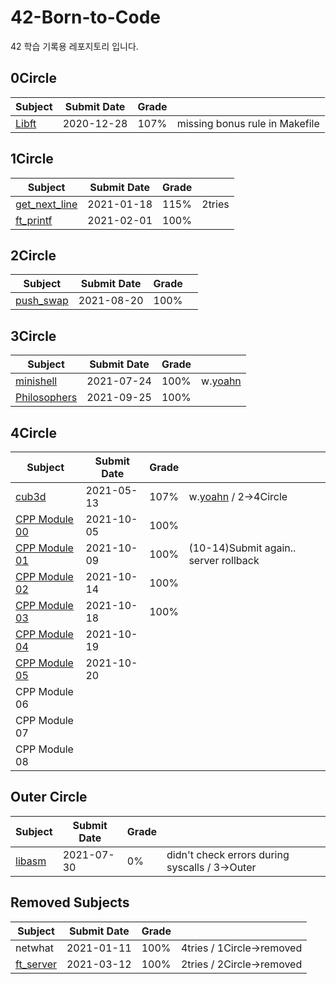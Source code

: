 # 42-Born-to-Code
42 학습 기록용 레포지토리 입니다.

## 0Circle

|                                   Subject                                     | Submit Date |  Grade |                                | 
| ----------------------------------------------------------------------------- | ----------- | ------ | ------------------------------ |
| [Libft](https://github.com/mocha-kim/42-Born-to-Code/tree/main/0CIRCLE/Libft) |  2020-12-28 |  107%  | missing bonus rule in Makefile |

## 1Circle

|                                          Subject                                              | Submit Date |  Grade |        | 
| --------------------------------------------------------------------------------------------- | ----------- | ------ | ------ |
| [get_next_line](https://github.com/mocha-kim/42-Born-to-Code/tree/main/1CIRCLE/get_next_line) |  2021-01-18 |  115%  | 2tries |
|     [ft_printf](https://github.com/mocha-kim/42-Born-to-Code/tree/main/1CIRCLE/ft_printf)     |  2021-02-01 |  100%  |        |

## 2Circle

|                                         Subject                                       | Submit Date |  Grade |            | 
| ------------------------------------------------------------------------------------- | ----------- | ------ | ---------- |
| [push_swap](https://github.com/mocha-kim/42-Born-to-Code/tree/main/2CIRCLE/push_swap) |  2021-08-20 |  100%  |            |

## 3Circle

|                                           Subject                                           | Submit Date |  Grade |                                        | 
| ------------------------------------------------------------------------------------------- | ----------- | ------ | -------------------------------------- |
|    [minishell](https://github.com/mocha-kim/42-Born-to-Code/tree/main/3CIRCLE/minishell)    |  2021-07-24 |  100%  | w.[yoahn](https://github.com/AYoungSn) |
| [Philosophers](https://github.com/mocha-kim/42-Born-to-Code/tree/main/3CIRCLE/Philosophers) |  2021-09-25 |  100%  |                                        |

## 4Circle

|                                     Subject                                   | Submit Date |  Grade |                                                     | 
| ----------------------------------------------------------------------------- | ----------- | ------ | --------------------------------------------------- |
| [cub3d](https://github.com/mocha-kim/42-Born-to-Code/tree/main/4CIRCLE/cub3d) |  2021-05-13 |  107%  | w.[yoahn](https://github.com/AYoungSn) / 2->4Circle |
| [CPP Module 00](https://github.com/mocha-kim/42-Born-to-Code/tree/main/4CIRCLE/CPP%20Module/00) | 2021-10-05 |  100%  |  |
| [CPP Module 01](https://github.com/mocha-kim/42-Born-to-Code/tree/main/4CIRCLE/CPP%20Module/01) | 2021-10-09 |  100%  | (10-14)Submit again.. server rollback |
| [CPP Module 02](https://github.com/mocha-kim/42-Born-to-Code/tree/main/4CIRCLE/CPP%20Module/02) | 2021-10-14 |  100%  |  |
| [CPP Module 03](https://github.com/mocha-kim/42-Born-to-Code/tree/main/4CIRCLE/CPP%20Module/03) | 2021-10-18 |  100%  |  |
| [CPP Module 04](https://github.com/mocha-kim/42-Born-to-Code/tree/main/4CIRCLE/CPP%20Module/04) | 2021-10-19 |  |  |
| [CPP Module 05](https://github.com/mocha-kim/42-Born-to-Code/tree/main/4CIRCLE/CPP%20Module/05) | 2021-10-20 |  |  |
| CPP Module 06 |  |  |  |
| CPP Module 07 |  |  |  |
| CPP Module 08 |  |  |  |

## Outer Circle

|                                         Subject                                        | Submit Date |  Grade |                                                | 
| -------------------------------------------------------------------------------------- | ----------- | ------ | ---------------------------------------------- |
|   [libasm](https://github.com/mocha-kim/42-Born-to-Code/tree/main/OuterCircle/libasm)  |  2021-07-30 |   0%   | didn't check errors during syscalls / 3->Outer |

## Removed Subjects

|                                         Subject                                       | Submit Date |  Grade |                           | 
| ------------------------------------------------------------------------------------- | ----------- | ------ | ------------------------- |
|                                         netwhat                                       |  2021-01-11 |  100%  | 4tries / 1Circle->removed |
| [ft_server](https://github.com/mocha-kim/42-Born-to-Code/tree/main/2CIRCLE/ft_server) |  2021-03-12 |  100%  | 2tries / 2Circle->removed |

